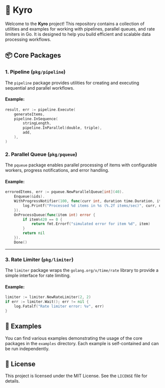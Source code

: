 # 🚀 Kyro

Welcome to the **Kyro** project! This repository contains a collection of utilities and examples for working with pipelines, parallel queues, and rate limiters in Go. It is designed to help you build efficient and scalable data processing workflows.

## 📦 Core Packages

### 1. **Pipeline** (`pkg/pipeline`)

The `pipeline` package provides utilities for creating and executing sequential and parallel workflows.

#### Example:

```go
result, err := pipeline.Execute(
    generateItems,
    pipeline.InSequence(
        stringLength,
        pipeline.InParallel(double, triple),
        add,
    ),
)
```

### 2. **Parallel Queue** (`pkg/pqueue`)

The `pqueue` package enables parallel processing of items with configurable workers, progress notifications, and error handling.

#### Example:

```go
erroredItems, err := pqueue.NewParallelQueue[int](40).
    Enqueue(&ids).
    WithProgressNotifier(100, func(curr int, duration time.Duration, itemsPerSecond float64) {
        log.Printf("Processed %d items in %s (%.2f items/sec)", curr, duration, itemsPerSecond)
    }).
    OnProcessQueue(func(item int) error {
        if item%420 == 0 {
            return fmt.Errorf("simulated error for item %d", item)
        }
        return nil
    }).
    Done()
```

---

### 3. **Rate Limiter** (`pkg/limiter`)

The `limiter` package wraps the `golang.org/x/time/rate` library to provide a simple interface for rate limiting.

#### Example:

```go
limiter := limiter.NewRateLimiter(2, 2)
if err := limiter.Wait(); err != nil {
    log.Fatalf("Rate limiter error: %v", err)
}
```

## 🧪 Examples

You can find various examples demonstrating the usage of the core packages in the `examples` directory. Each example is self-contained and can be run independently.

## 📄 License

This project is licensed under the MIT License. See the `LICENSE` file for details.
